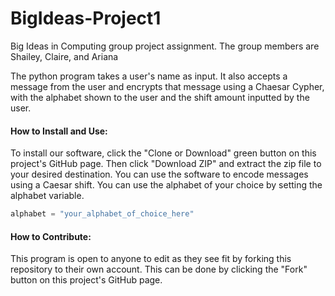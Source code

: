 # BigIdeas-Project1
Big Ideas in Computing group project assignment. The group members are Shailey, Claire, and Ariana

The python program takes a user's name as input. It also accepts a message from the user and encrypts that message using a Chaesar Cypher, with the alphabet shown to the user and the shift amount inputted by the user. 

#### How to Install and Use:
To install our software, click the "Clone or Download" green button on this project's GitHub page. Then click "Download ZIP" and extract the zip file to your desired destination. 
You can use the software to encode messages using a Caesar shift. You can use the alphabet of your choice by setting the alphabet variable. 
``` python
alphabet = "your_alphabet_of_choice_here"
```

#### How to Contribute: 
This program is open to anyone to edit as they see fit by forking this repository to their own account. This can be done by clicking the "Fork" button on this project's GitHub page. 
